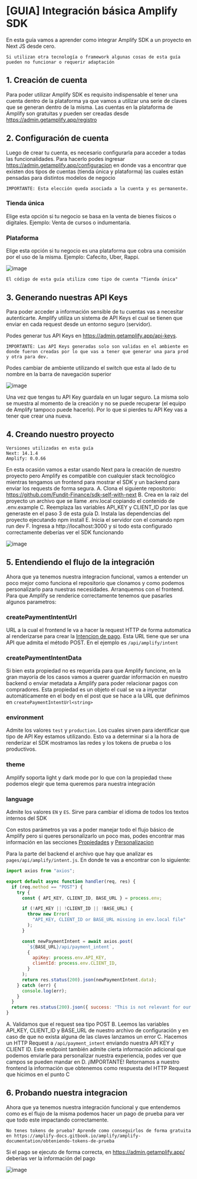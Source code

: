 # [GUIA] Integración básica Amplify SDK

En esta guía vamos a aprender como integrar Amplify SDK a un proyecto en Next JS desde cero.

```
Si utilizan otra tecnología o framework algunas cosas de esta guía pueden no funcionar o requerir adaptación
```

## 1. Creación de cuenta

Para poder utilizar Amplify SDK es requisito indispensable el tener una cuenta dentro de la plataforma ya que vamos a utilizar una serie de claves que se generan dentro de la misma. Las cuentas en la plataforma de Amplify son gratuitas y pueden ser creadas desde https://admin.getamplify.app/registro

## 2. Configuración de cuenta

Luego de crear tu cuenta, es necesario configurarla para acceder a todas las funcionalidades. 
Para hacerlo podes ingresar https://admin.getamplify.app/configuracion en donde vas a encontrar que existen dos tipos de cuentas (tienda única y plataforma) las cuales están pensadas para distintos modelos de negocio

```
IMPORTANTE: Esta elección queda asociada a la cuenta y es permanente.
```

### Tienda única

Elige esta opción si tu negocio se basa en la venta de bienes físicos o digitales. Ejemplo: Venta de cursos o indumentaria.

### Plataforma

Elige esta opción si tu negocio es una plataforma que cobra una comisión por el uso de la misma. Ejemplo: Cafecito, Uber, Rappi.

![image](https://github.com/Fundit-Finance/sdk-self-with-next/assets/4969737/ae429f82-6e14-44d3-a365-a495878a862b)

```
El código de esta guía utiliza como tipo de cuenta "Tienda única"
```

## 3. Generando nuestras API Keys

Para poder acceder a información sensible de tu cuentas vas a necesitar autenticarte. Amplify utiliza un sistema de API Keys el cual se tienen que enviar en cada request desde un entorno seguro (servidor).

Podes generar tus API Keys en https://admin.getamplify.app/api-keys.

```
IMPORTANTE: Las API Keys generadas solo son validas en el ambiente en donde fueron creadas por lo que vas a tener que generar una para prod y otra para dev.
```

Podes cambiar de ambiente utilizando el switch que esta al lado de tu nombre en la barra de navegación superior

![image](https://github.com/Fundit-Finance/sdk-self-with-next/assets/4969737/404fc829-8175-4dab-9b84-c873a7f09eac)

Una vez que tengas tu API Key guardala en un lugar seguro. La misma solo se muestra al momento de la creación y no se puede recuperar (el equipo de Amplify tampoco puede hacerlo). Por lo que si pierdes tu API Key vas a tener que crear una nueva.

## 4. Creando nuestro proyecto

```
Versiones utilizadas en esta guía
Next: 14.1.4
Amplify: 0.0.66
```

En esta ocasión vamos a estar usando Next para la creación de nuestro proyecto pero Amplify es compatible con cualquier stack tecnológico mientras tengamos un frontend para mostrar el SDK y un backend para enviar los requests de forma segura.
A. Clona el siguiente repositorio:  https://github.com/Fundit-Finance/sdk-self-with-next
B. Crea en la raíz del proyecto un archivo que se llame .env.local copiando el contenido de .env.example
C. Reemplaza las variables API_KEY y CLIENT_ID por las que generaste en el paso 3 de esta guía
D. Instala las dependencias del proyecto ejecutando npm install
E. Inicia el servidor con el comando npm run dev
F. Ingresa a http://localhost:3000 y si todo esta configurado correctamente deberías ver el SDK funcionando

![image](https://github.com/Fundit-Finance/sdk-self-with-next/assets/4969737/e5368d79-4ce8-4b97-8c86-c3f82ab7dcf3)

## 5. Entendiendo el flujo de la integración

Ahora que ya tenemos nuestra integracion funcional, vamos a entender un poco mejor como funciona el repositorio que clonamos y como podemos personalizarlo para nuestras necesidades. Arranquemos con el frontend.
Para que Amplify se renderice correctamente tenemos que pasarles algunos parametros:

### createPaymentIntentUrl<string>

URL a la cual el frontend le va a hacer la request HTTP de forma automatica al renderizarse para crear la [Intencion de pago](https://amplify-docs.gitbook.io/amplify/amplify-documentation/api/intencion-de-pago). Esta URL tiene que ser una API que admita el método POST. En el ejemplo es `/api/amplify/intent`

### createPaymentIntentData

Si bien esta propiedad no es requerida para que Amplify funcione, en la gran mayoría de los casos vamos a querer guardar información en nuestro backend o enviar metadata a Amplify para poder relacionar pagos con compradores. Esta propiedad es un objeto el cual se va a inyectar automáticamente en el body en el post que se hace a la URL que definimos en `createPaymentIntentUrl<string>`

### environment<string>
Admite los valores `test` y `production`. Los cuales sirven para identificar que tipo de API Key estamos utilizando. Esto va a determinar si a la hora de renderizar el SDK mostramos las redes  y los tokens de prueba o los productivos.

### theme<string>
Amplify soporta light y dark mode por lo que con la propiedad `theme` podemos elegir que tema queremos para nuestra integración

### language<string>
Admite los valores `EN` y `ES`. Sirve para cambiar el idioma de todos los textos internos del SDK

Con estos parámetros ya vas a poder manejar todo el flujo básico de Amplify pero si queres personalizarlo un poco mas, podes encontrar mas información en las secciones [Propiedades](https://amplify-docs.gitbook.io/amplify/amplify-documentation/sdk/propiedades) y [Personalizacion](https://amplify-docs.gitbook.io/amplify/amplify-documentation/sdk/personalizacion)

Para la parte del backend el archivo que hay que analizar es `pages/api/amplify/intent.js`. En donde te vas a encontrar con lo siguiente:

```javascript
import axios from "axios";

export default async function handler(req, res) {
  if (req.method == "POST") {
    try {
      const { API_KEY, CLIENT_ID, BASE_URL } = process.env;

      if (!API_KEY || !CLIENT_ID || !BASE_URL) {
        throw new Error(
          "API_KEY, CLIENT_ID or BASE_URL missing in env.local file"
        );
      }

      const newPaymentIntent = await axios.post(
        `${BASE_URL}/api/payment_intent`,
        {
          apiKey: process.env.API_KEY,
          clientId: process.env.CLIENT_ID,
        }
      );
      return res.status(200).json(newPaymentIntent.data);
    } catch (err) {
      console.log(err);
    }
  }
  return res.status(200).json({ success: "This is not relevant for our code" });
}
```

A. Validamos que el request sea tipo POST
B. Leemos las variables API_KEY, CLIENT_ID y BASE_URL de nuestro archivo de configuración y en caso de que no exista alguna de las claves lanzamos un error
C. Hacemos un HTTP Request a `/api/payment_intent` enviando nuestra API KEY y CLIENT ID. Este endpoint también admite cierta información adicional que podemos enviarle para personalizar nuestra experiencia, podes ver que campos se pueden mandar en 
D. ¡IMPORTANTE! Retornamos a nuestro frontend la información que obtenemos como respuesta del HTTP Request que hicimos en el punto C

## 6. Probando nuestra integracion

Ahora que ya tenemos nuestra integración funcional y que entendemos como es el flujo de la misma podemos hacer un pago de prueba para ver que todo este impactando correctamente.

```
No tenes tokens de prueba? Aprende como conseguirlos de forma gratuita en https://amplify-docs.gitbook.io/amplify/amplify-documentation/obteniendo-tokens-de-prueba
```

Si el pago se ejecuto de forma correcta, en https://admin.getamplify.app/ deberías ver la información del pago

![image](https://github.com/Fundit-Finance/sdk-self-with-next/assets/4969737/e960c2e2-88ed-4a58-9bd2-ede7e7efefd4)
